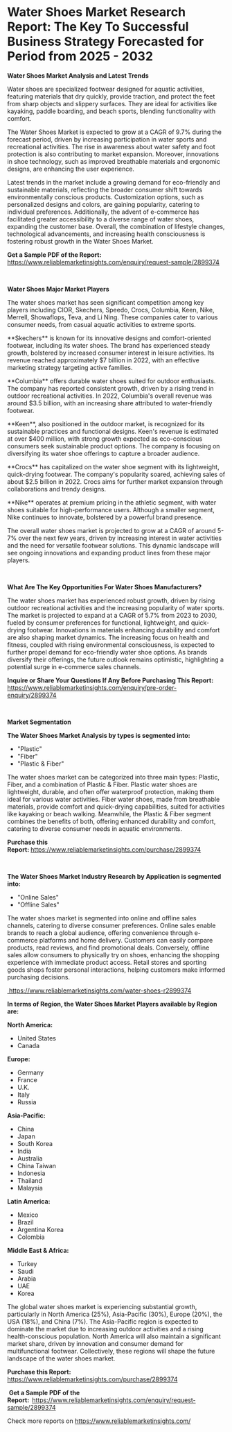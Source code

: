 <p><h1>Water Shoes Market Research Report: The Key To Successful Business Strategy Forecasted for Period from 2025 - 2032</h1></p><p><strong>Water Shoes Market Analysis and Latest Trends</strong></p>
<p><p>Water shoes are specialized footwear designed for aquatic activities, featuring materials that dry quickly, provide traction, and protect the feet from sharp objects and slippery surfaces. They are ideal for activities like kayaking, paddle boarding, and beach sports, blending functionality with comfort.</p><p>The Water Shoes Market is expected to grow at a CAGR of 9.7% during the forecast period, driven by increasing participation in water sports and recreational activities. The rise in awareness about water safety and foot protection is also contributing to market expansion. Moreover, innovations in shoe technology, such as improved breathable materials and ergonomic designs, are enhancing the user experience.</p><p>Latest trends in the market include a growing demand for eco-friendly and sustainable materials, reflecting the broader consumer shift towards environmentally conscious products. Customization options, such as personalized designs and colors, are gaining popularity, catering to individual preferences. Additionally, the advent of e-commerce has facilitated greater accessibility to a diverse range of water shoes, expanding the customer base. Overall, the combination of lifestyle changes, technological advancements, and increasing health consciousness is fostering robust growth in the Water Shoes Market.</p></p>
<p><strong>Get a Sample PDF of the Report:&nbsp;</strong> <a href="https://www.reliablemarketinsights.com/enquiry/request-sample/2899374?utm_campaign=2252&utm_medium=2&utm_source=Github&utm_content=ia&utm_term=15032025&utm_id=water-shoes">https://www.reliablemarketinsights.com/enquiry/request-sample/2899374</a></p>
<p>&nbsp;</p>
<p><strong>Water Shoes Major Market Players</strong></p>
<p><p>The water shoes market has seen significant competition among key players including CIOR, Skechers, Speedo, Crocs, Columbia, Keen, Nike, Merrell, Showaflops, Teva, and Li Ning. These companies cater to various consumer needs, from casual aquatic activities to extreme sports.</p><p>**Skechers** is known for its innovative designs and comfort-oriented footwear, including its water shoes. The brand has experienced steady growth, bolstered by increased consumer interest in leisure activities. Its revenue reached approximately $7 billion in 2022, with an effective marketing strategy targeting active families.</p><p>**Columbia** offers durable water shoes suited for outdoor enthusiasts. The company has reported consistent growth, driven by a rising trend in outdoor recreational activities. In 2022, Columbia's overall revenue was around $3.5 billion, with an increasing share attributed to water-friendly footwear.</p><p>**Keen**, also positioned in the outdoor market, is recognized for its sustainable practices and functional designs. Keen's revenue is estimated at over $400 million, with strong growth expected as eco-conscious consumers seek sustainable product options. The company is focusing on diversifying its water shoe offerings to capture a broader audience.</p><p>**Crocs** has capitalized on the water shoe segment with its lightweight, quick-drying footwear. The company's popularity soared, achieving sales of about $2.5 billion in 2022. Crocs aims for further market expansion through collaborations and trendy designs.</p><p>**Nike** operates at premium pricing in the athletic segment, with water shoes suitable for high-performance users. Although a smaller segment, Nike continues to innovate, bolstered by a powerful brand presence.</p><p>The overall water shoes market is projected to grow at a CAGR of around 5-7% over the next few years, driven by increasing interest in water activities and the need for versatile footwear solutions. This dynamic landscape will see ongoing innovations and expanding product lines from these major players.</p></p>
<p>&nbsp;</p>
<p><strong>What Are The Key Opportunities For Water Shoes Manufacturers?</strong></p>
<p><p>The water shoes market has experienced robust growth, driven by rising outdoor recreational activities and the increasing popularity of water sports. The market is projected to expand at a CAGR of 5.7% from 2023 to 2030, fueled by consumer preferences for functional, lightweight, and quick-drying footwear. Innovations in materials enhancing durability and comfort are also shaping market dynamics. The increasing focus on health and fitness, coupled with rising environmental consciousness, is expected to further propel demand for eco-friendly water shoe options. As brands diversify their offerings, the future outlook remains optimistic, highlighting a potential surge in e-commerce sales channels.</p></p>
<p><strong>Inquire or Share Your Questions If Any Before Purchasing This Report:</strong> <a href="https://www.reliablemarketinsights.com/enquiry/pre-order-enquiry/2899374?utm_campaign=2252&utm_medium=2&utm_source=Github&utm_content=ia&utm_term=15032025&utm_id=water-shoes">https://www.reliablemarketinsights.com/enquiry/pre-order-enquiry/2899374</a></p>
<p>&nbsp;</p>
<p><strong>Market Segmentation</strong></p>
<p><strong>The Water Shoes Market Analysis by types is segmented into:</strong></p>
<p><ul><li>"Plastic"</li><li>"Fiber"</li><li>"Plastic & Fiber"</li></ul></p>
<p><p>The water shoes market can be categorized into three main types: Plastic, Fiber, and a combination of Plastic & Fiber. Plastic water shoes are lightweight, durable, and often offer waterproof protection, making them ideal for various water activities. Fiber water shoes, made from breathable materials, provide comfort and quick-drying capabilities, suited for activities like kayaking or beach walking. Meanwhile, the Plastic & Fiber segment combines the benefits of both, offering enhanced durability and comfort, catering to diverse consumer needs in aquatic environments.</p></p>
<p><strong>Purchase this Report:&nbsp;</strong><a href="https://www.reliablemarketinsights.com/purchase/2899374?utm_campaign=2252&utm_medium=2&utm_source=Github&utm_content=ia&utm_term=15032025&utm_id=water-shoes">https://www.reliablemarketinsights.com/purchase/2899374</a></p>
<p>&nbsp;</p>
<p><strong>The Water Shoes Market Industry Research by Application is segmented into:</strong></p>
<p><ul><li>"Online Sales"</li><li>"Offline Sales"</li></ul></p>
<p><p>The water shoes market is segmented into online and offline sales channels, catering to diverse consumer preferences. Online sales enable brands to reach a global audience, offering convenience through e-commerce platforms and home delivery. Customers can easily compare products, read reviews, and find promotional deals. Conversely, offline sales allow consumers to physically try on shoes, enhancing the shopping experience with immediate product access. Retail stores and sporting goods shops foster personal interactions, helping customers make informed purchasing decisions.</p></p>
<p><a href="https://www.reliablemarketinsights.com/water-shoes-r2899374?utm_campaign=2252&utm_medium=2&utm_source=Github&utm_content=ia&utm_term=15032025&utm_id=water-shoes">&nbsp;https://www.reliablemarketinsights.com/water-shoes-r2899374</a></p>
<p><strong>In terms of Region, the Water Shoes Market Players available by Region are:</strong></p>
<p>
    <p> <strong> North America: </strong>
        <ul>
            <li>United States</li>
            <li>Canada</li>
        </ul>
        </p> 
    <p> <strong> Europe: </strong>
        <ul>
            <li>Germany</li>
            <li>France</li>
            <li>U.K.</li>
            <li>Italy</li>
            <li>Russia</li>
        </ul>
        </p> 
    <p> <strong> Asia-Pacific: </strong>
        <ul>
            <li>China</li>
            <li>Japan</li>
            <li>South Korea</li>
            <li>India</li>
            <li>Australia</li>
            <li>China Taiwan</li>
            <li>Indonesia</li>
            <li>Thailand</li>
            <li>Malaysia</li>
        </ul>
        </p> 
    <p> <strong> Latin America: </strong>
        <ul>
            <li>Mexico</li>
            <li>Brazil</li>
            <li>Argentina Korea</li>
            <li>Colombia</li>
        </ul>
        </p> 
    <p> <strong> Middle East & Africa: </strong>
        <ul>
            <li>Turkey</li>
            <li>Saudi</li>
            <li>Arabia</li>
            <li>UAE</li>
            <li>Korea</li>
        </ul>
    </p>
    </p>
<p><p>The global water shoes market is experiencing substantial growth, particularly in North America (25%), Asia-Pacific (30%), Europe (20%), the USA (18%), and China (7%). The Asia-Pacific region is expected to dominate the market due to increasing outdoor activities and a rising health-conscious population. North America will also maintain a significant market share, driven by innovation and consumer demand for multifunctional footwear. Collectively, these regions will shape the future landscape of the water shoes market.</p></p>
<p><strong>Purchase this Report: </strong><a href="https://www.reliablemarketinsights.com/purchase/2899374?utm_campaign=2252&utm_medium=2&utm_source=Github&utm_content=ia&utm_term=15032025&utm_id=water-shoes">https://www.reliablemarketinsights.com/purchase/2899374</a></p>
<p>&nbsp;<strong>Get a Sample PDF of the Report:&nbsp;&nbsp;</strong><a href="https://www.reliablemarketinsights.com/enquiry/request-sample/2899374?utm_campaign=2252&utm_medium=2&utm_source=Github&utm_content=ia&utm_term=15032025&utm_id=water-shoes">https://www.reliablemarketinsights.com/enquiry/request-sample/2899374</a></p>
<p><strong></strong></p>
<p>Check more reports on <a href="https://www.reliablemarketinsights.com/?utm_campaign=2252&utm_medium=2&utm_source=Github&utm_content=ia&utm_term=15032025&utm_id=water-shoes">https://www.reliablemarketinsights.com/</a></p>